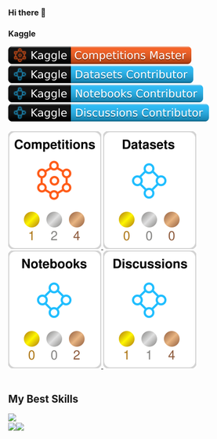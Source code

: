 ### Hi there 👋

### Kaggle

<div>
  <a href="https://www.kaggle.com/kengofujii">
    <img src="./kaggle-badges/CompetitionsRank/plastic-black.svg" alt="KaggleCompetitionRank" />
  </a>
  <a href="https://www.kaggle.com/kengofujii">
    <img src="./kaggle-badges/DatasetsRank/plastic-black.svg" alt="KaggleNotebooksRank" />
  </a>
  <a href="https://www.kaggle.com/kengofujii">
    <img src="./kaggle-badges/NotebooksRank/plastic-black.svg" alt="KaggleNotebooksRank" />
  </a>
  <a href="https://www.kaggle.com/kengofujii">
    <img src="./kaggle-badges/DiscussionsRank/plastic-black.svg" alt="KaggleNotebooksRank" />
  </a>

</div>

<br />

<div>
  <a href="https://www.kaggle.com/kengofujii">
    <img src="./kaggle-plates/Competitions/white.svg" alt="KaggleCompetitionRank" />
  </a>
  <a href="https://www.kaggle.com/kengofujii">
    <img src="./kaggle-plates/Datasets/white.svg" alt="KaggleDatasetsRank" />
  </a>
  <a href="https://www.kaggle.com/kengofujii">
    <img src="./kaggle-plates/Notebooks/white.svg" alt="KaggleNotebooksRank" />
  </a>
  <a href="https://www.kaggle.com/kengofujii">
    <img src="./kaggle-plates/Discussions/white.svg" alt="KaggleDiscussionsRank" />
  </a>
</div>

<br />

## My Best Skills

<!-- https://github.com/tandpfun/skill-icons#readme -->
<img src="https://skillicons.dev/icons?i=aws,gcp,github,githubactions,docker,py,pytorch,vscode&theme=light" />

<br />

<!--
**kfsky/kfsky** is a ✨ _special_ ✨ repository because its `README.md` (this file) appears on your GitHub profile.

Here are some ideas to get you started:

- 🔭 I’m currently working on ...
- 🌱 I’m currently learning ...
- 👯 I’m looking to collaborate on ...
- 🤔 I’m looking for help with ...
- 💬 Ask me about ...
- 📫 How to reach me: ...
- 😄 Pronouns: ...
- ⚡ Fun fact: ...
-->

<a href="https://github.com/anuraghazra/github-readme-stats">
  <img align="left" src="https://github-readme-stats.vercel.app/api?username=kfsky&count_private=true&show_icons=true" />
</a>
<a href="https://github.com/anuraghazra/github-readme-stats">
  <img align="left" src="https://github-readme-stats.vercel.app/api/top-langs/?username=kfsky&hide=jupyter%20notebook" />
</a>
